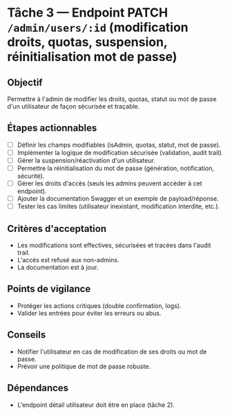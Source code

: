 # Tâche 3 — Endpoint PATCH `/admin/users/:id` (modification droits, quotas, suspension, réinitialisation mot de passe)

## Objectif
Permettre à l'admin de modifier les droits, quotas, statut ou mot de passe d'un utilisateur de façon sécurisée et traçable.

## Étapes actionnables
- [ ] Définir les champs modifiables (isAdmin, quotas, statut, mot de passe).
- [ ] Implémenter la logique de modification sécurisée (validation, audit trail).
- [ ] Gérer la suspension/réactivation d'un utilisateur.
- [ ] Permettre la réinitialisation du mot de passe (génération, notification, sécurité).
- [ ] Gérer les droits d'accès (seuls les admins peuvent accéder à cet endpoint).
- [ ] Ajouter la documentation Swagger et un exemple de payload/réponse.
- [ ] Tester les cas limites (utilisateur inexistant, modification interdite, etc.).

## Critères d'acceptation
- Les modifications sont effectives, sécurisées et tracées dans l'audit trail.
- L'accès est refusé aux non-admins.
- La documentation est à jour.

## Points de vigilance
- Protéger les actions critiques (double confirmation, logs).
- Valider les entrées pour éviter les erreurs ou abus.

## Conseils
- Notifier l'utilisateur en cas de modification de ses droits ou mot de passe.
- Prévoir une politique de mot de passe robuste.

## Dépendances
- L'endpoint détail utilisateur doit être en place (tâche 2). 